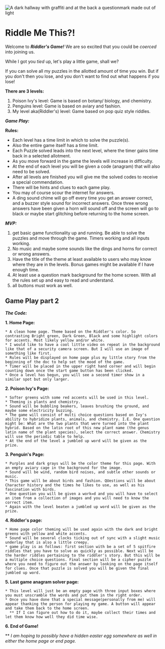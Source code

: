 ![A dark hallway with graffiti and at the back a questionmark made out of light](https://images.unsplash.com/photo-1484069560501-87d72b0c3669?q=80&w=2070&auto=format&fit=crop&ixlib=rb-4.0.3&ixid=M3wxMjA3fDB8MHxwaG90by1wYWdlfHx8fGVufDB8fHx8fA%3D%3D)

# Riddle Me This?!

Welcome to ***Riddler's Game!*** We are so excited that you could be *coerced* into joining us.

While I got you *tied* up, let's play a little game, shall we?

If you can solve all my puzzles in the allotted amount of time you win. But if you don't then you lose, and you don't want to find out what happens if you lose!

**There are 3 levels:**

1. Poison Ivy's level: Game is based on botany/ biology, and chemistry.
2. Penguins level: Game is based on aviary and fashion.
3. My level aka(Riddler's) level: Game based on pop quiz style riddles.

***Game Play:***

**Rules:**

* Each level has a time limit in which to solve the puzzle(s).
* Also the entire game itself has a time limit.
* Each Puzzle solved leads into the next level, where the timer gains time back in a selected allotment.
* As you move forward in the game the levels will increase in difficulty.
* At the end of each level you will be given a code (anagram) that will also need to be solved.
* After all levels are finished you will give me the solved codes to receive a special commendation.
* There will be hints and clues to each game play.
* You may of course scour the internet for answers.
* A ding sound chime will go off every time you get an answer correct, and a buzzer style sound for incorrect answers. Once three wrong answers have been given a horn will sound off and the screen will go to black or maybe start glitching before returning to the home screen.

***MVP:***

1. get basic game functionality up and running. Be able to solve the puzzles and move through the game. Timers working and all inputs working.
2. No music and maybe some sounds like the dings and horns for correct or wrong answers.
3. Have the title of the theme at least available to users who may know where they are in the levels. Bonus games might be available if I have enough time.
4. At least use a question mark background for the home screen. With all the rules set up and easy to read and understand.
5. all buttons must work as well.

## Game Play part 2

***The Code:***

**1. Home Page:**

    * A clean home page. Theme based on the Riddler's color. So contrasting Bright green, Dark Green, Black and some highlight colors for accents. Most likely yellow and/or white.
    * I would like to have a cool little video on repeat in the background like that of a security camera screen. But I will use an image of something like first.
    * Rules will be displayed on home page plus my little story from the beginning of the doc to help set the mood of the game.
    * Timer will be placed in the upper right hand corner and will begin counting down once the start game button has been clicked.
    * Once a level has begun, you will see a second timer show in a similar spot but only larger.

**2. Poison Ivy's Page:**

    * Softer greens with some red accents will be used in this level.
    * Theming is plants and chemistry.
    * Sound will be bubbling beakers, leaves brushing the ground, and maybe some electricity buzzing.
    * The game will consist of multi choice questions based on Ivy's ability to hybridize plants, animals, and chemistry. I.E. One question might be: What are the two plants that were turned into the plant hybrid. Based on the latin root of this new plant name (the genus latin name of the plant species), select the correct answer. Chemistry will use the periodic table to help.
    * At the end of the level a jumbled up word will be given as the prize.

**3. Penguin's Page:**

    * Purples and dark grays will be the color theme for this page. With an empty aviary cage in the background for the image.
    * Sound will be wind, random bird noises, and subtle other sounds or music.
    * This game will be about birds and fashion. QUestions will be about Character history and the times he likes to use, as well as his fascination with birds.
    * One question you will be given a work=d and you will have to select an item from a collection of images and you will need to know the correct item.
    * Again with the level beaten a jumbled up word will be given as the prize.

**4. Riddler's page:**

    * Home page color theming will be used again with the dark and bright greens with yellow and white accents.
    * Sound will be several clocks ticking out of sync with a slight music underlay that is also a little creepy.
    * game play is as follows: first section with be a set of 5 spitfire riddles that you have to solve as quickly as possible. Next will be the harder riddles pertaining to the riddler's story. But this will be a multiple choice questions. Final section will be a cipher puzzle where you need to figure out the answer by looking on the page itself for clues. Once that puzzle is solved you will be given the final jumbled up word.

**5. Last game anagram solver page:**

    * This level will just be an empty page with three input boxes where you must unscramble the words and put them in the right order.
    * Once you have done that a special message(personally from me) will appear thanking the person for playing my game. A button will appear and take them back to the home screen.
      ** If I can figure out how to do it, maybe collect their times and let them know how well they did time wise.

**6. End of Game!**

** *I am hoping to possibly have a hidden easter egg somewhere as well in either the home page or end page.*
